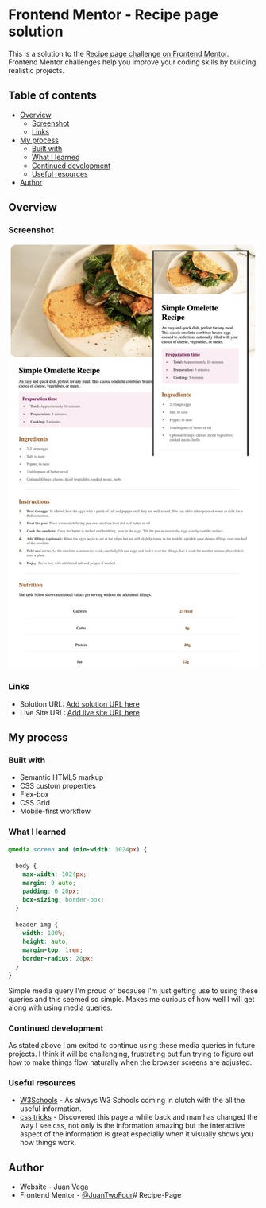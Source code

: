 # Frontend Mentor - Recipe page solution

This is a solution to the [Recipe page challenge on Frontend Mentor](https://www.frontendmentor.io/challenges/recipe-page-KiTsR8QQKm). Frontend Mentor challenges help you improve your coding skills by building realistic projects. 

## Table of contents

- [Overview](#overview)
  - [Screenshot](#screenshot)
  - [Links](#links)
- [My process](#my-process)
  - [Built with](#built-with)
  - [What I learned](#what-i-learned)
  - [Continued development](#continued-development)
  - [Useful resources](#useful-resources)
- [Author](#author)


## Overview

### Screenshot

![](./Screenshot.png)

### Links

- Solution URL: [Add solution URL here](https://your-solution-url.com)
- Live Site URL: [Add live site URL here](https://your-live-site-url.com)

## My process

### Built with

- Semantic HTML5 markup
- CSS custom properties
- Flex-box
- CSS Grid
- Mobile-first workflow

### What I learned

```css
@media screen and (min-width: 1024px) {
  
  body {
    max-width: 1024px;
    margin: 0 auto;
    padding: 0 20px;
    box-sizing: border-box;
  }

  header img {
    width: 100%;
    height: auto;
    margin-top: 1rem;
    border-radius: 20px;
  }
}
```
Simple media query I'm proud of because I'm just getting use to using these queries and this seemed so simple. Makes me curious of how well I will get along with using media queries.

### Continued development

As stated above I am exited to continue using these media queries in future projects. I think it will be challenging, frustrating but fun trying to figure out how to make things flow naturally when the browser screens are adjusted.

### Useful resources

- [W3Schools](https://www.w3schools.com/) - As always W3 Schools coming in clutch with the all the useful information.
- [css tricks](https://css-tricks.com/) - Discovered this page a while back and man has changed the way I see css, not only is the information amazing but the interactive aspect of the information is great especially when it visually shows you how things work.

## Author

- Website - [Juan Vega](https://juantwofour.github.io/Recipe-Page/)
- Frontend Mentor - [@JuanTwoFour](https://juantwofour.github.io/Social-Profiles/)# Recipe-Page
